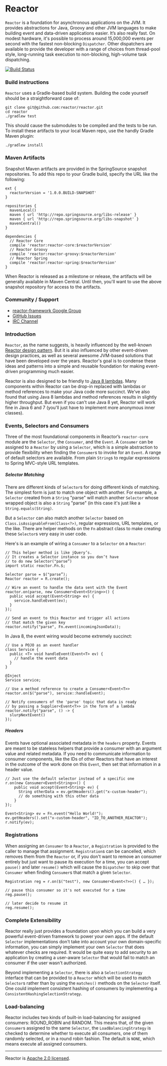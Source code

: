 # Reactor

`Reactor` is a foundation for asynchronous applications on the JVM. It provides abstractions for Java, Groovy and other JVM languages to make building event and data-driven applications easier. It’s also really fast. On modest hardware, it's possible to process around 15,000,000 events per second with the fastest non-blocking `Dispatcher`. Other dispatchers are available to provide the developer with a range of choices from thread-pool style, long-running task execution to non-blocking, high-volume task dispatching.

[![Build Status](https://drone.io/github.com/reactor/reactor/status.png)](https://drone.io/github.com/reactor/reactor/latest)

### Build instructions

`Reactor` uses a Gradle-based build system. Building the code yourself should be a straightforward case of:

    git clone git@github.com:reactor/reactor.git
    cd reactor
    ./gradlew test

This should cause the submodules to be compiled and the tests to be run. To install these artifacts to your local Maven repo, use the handly Gradle Maven plugin:

    ./gradlew install

### Maven Artifacts

Snapshot Maven artifacts are provided in the SpringSource snapshot repositories. To add this repo to your Gradle build, specify the URL like the following:

    ext {
      reactorVersion = '1.0.0.BUILD-SNAPSHOT'
    }

    repositories {
      mavenLocal()
      maven { url 'http://repo.springsource.org/libs-release' }
      maven { url 'http://repo.springsource.org/libs-snapshot' }
      mavenCentral()
    }

    dependencies {
      // Reactor Core
      compile 'reactor:reactor-core:$reactorVersion'
      // Reactor Groovy
      compile 'reactor:reactor-groovy:$reactorVersion'
      // Reactor Spring
      compile 'reactor:reactor-spring:$reactorVersion'
    }

When Reactor is released as a milestone or release, the artifacts will be generally available in Maven Central. Until then, you'll want to use the above snapshot repository for access to the artifacts.

### Community / Support

* [reactor-framework Google Group](https://groups.google.com/forum/?#!forum/reactor-framework)
* [GitHub Issues](https://github.com/reactor/reactor/issues)
* [IRC Channel](irc://irc.freenode.net/#ProjectReactor)

### Introduction

`Reactor`, as the name suggests, is heavily influenced by the well-known [Reactor design pattern](http://en.wikipedia.org/wiki/Reactor_pattern). But it is also influenced by other event-driven design practices, as well as several awesome JVM-based solutions that have been developed over the years. Reactor's goal is to condense these ideas and patterns into a simple and reusable foundation for making event-driven programming much easier.

Reactor is also designed to be friendly to [Java 8 lambdas](http://www.jcp.org/en/jsr/detail?id=335). Many components within Reactor can be drop-in replaced with lambdas or method references to make your Java code more succinct. We've also found that using Java 8 lambdas and method references results in slightly higher throughput. But even if you can't use Java 8 yet, Reactor will work fine in Java 6 and 7 (you'll just have to implement more anonymous inner classes).

### Events, Selectors and Consumers

Three of the most foundational components in Reactor’s `reactor-core` module are the `Selector`, the `Consumer`, and the `Event`. A `Consumer` can be assigned to a `Reactor` by using a `Selector`, which is a simple abstraction to provide flexibility when finding the `Consumer`s to invoke for an `Event`. A range of default selectors are available. From plain `String`s to regular expressions to Spring MVC-style URL templates.

##### Selector Matching

There are different kinds of `Selector`s for doing different kinds of matching. The simplest form is just to match one object with another. For example, a `Selector` created from a `String` "parse" will match another `Selector` whose wrapped object is also a `String` "parse" (in this case it's just like a `String.equals(String)`.

But a `Selector` can also match another `Selector` based on `Class.isAssignableFrom(Class<?>)`, regular expressions, URL templates, or the like. There are helper methods on the `Fn` abstract class to make creating these `Selector`s very easy in user code.

Here's is an example of wiring a `Consumer` to a `Selector` on a `Reactor`:

    // This helper method is like jQuery’s.
    // It creates a Selector instance so you don’t have
    // to do new Selector("parse”)
    import static reactor.Fn.$;

    Selector parse = $("parse”);
    Reactor reactor = R.create();

    // Wire an event to handle the data sent with the Event
    reactor.on(parse, new Consumer<Event<String>>() {
      public void accept(Event<String> ev) {
        service.handleEvent(ev);
      }
    });

    // Send an event to this Reactor and trigger all actions
    // that match the given key
    reactor.notify("parse", Fn.event(incomingJsonData));

In Java 8, the event wiring would become extremely succinct:

    // Use a POJO as an event handler
    class Service {
      public <T> void handleEvent(Event<T> ev) {
        // handle the event data
      }
    }

    @Inject
    Service service;

    // Use a method reference to create a Consumer<Event<T>>
    reactor.on($("parse"), service::handleEvent);

    // Notify consumers of the 'parse' topic that data is ready
    // by passing a Supplier<Event<T>> in the form of a lambda
    reactor.notify("parse", () -> {
      slurpNextEvent()
    });


##### Headers

Events have optional associated metadata in the `headers` property. Events are meant to be stateless helpers that provide a consumer with an argument value and related metadata. If you need to communicate information to consumer components, like the IDs of other Reactors that have an interest in the outcome of the work done on this `Event`, then set that information in a header value.

    // Just use the default selector instead of a specific one
    r.on(new Consumer<Event<String>>() {
        public void accept(Event<String> ev) {
          String otherData = ev.getHeaders().get("x-custom-header");
          // do something with this other data
        }
    });

    Event<String> ev = Fn.event("Hello World!");
    ev.getHeaders().set("x-custom-header", "ID_TO_ANOTHER_REACTOR");
    r.notify(ev);

### Registrations

When assigning an `Consumer` to a `Reactor`, a `Registration` is provided to the caller to manage that assignment. `Registration`s can be cancelled, which removes them from the `Reactor` or, if you don't want to remove an consumer entirely but just want to pause its execution for a time, you can accept `pause()` and later `resume()` which will cause the `Dispatcher` to skip over that `Consumer` when finding `Consumer`s that match a given `Selector`.

    Registration reg = r.on($("test"), new Consumer<Event<?>>() { … });

    // pause this consumer so it's not executed for a time
    reg.pause();

    // later decide to resume it
    reg.resume();

### Complete Extensibility

Reactor really just provides a foundation upon which you can build a very powerful event-driven framework to power your own apps. If the default `Selector` implementations don't take into account your own domain-specific information, you can simply implement your own `Selector` that does whatever checks are required. It would be quite easy to add security to an application by creating a user-aware `Selector` that would fail to match an consumer if the user wasn't authorized.

Beyond implementing a `Selector`, there is also a `SelectionStrategy` interface that can be provided to a `Reactor` which will be used to match `Selector`s rather than by using the `matches()` methods on the `Selector` itself. One could implement consistent hashing of consumers by implementing a `ConsistentHashingSelectionStrategy`.

### Load-balancing

Reactor includes two kinds of built-in load-balancing for assigned consumers: ROUND_ROBIN and RANDOM. This means that, of the given `Consumer`s assigned to the same `Selector`, the `LoadBalancingStrategy` is checked to determine whether to execute all consumers, one of them randomly selected, or in a round robin fashion. The default is `NONE`, which means execute all assigned consumers.

---

Reactor is [Apache 2.0 licensed](http://www.apache.org/licenses/LICENSE-2.0.html).
